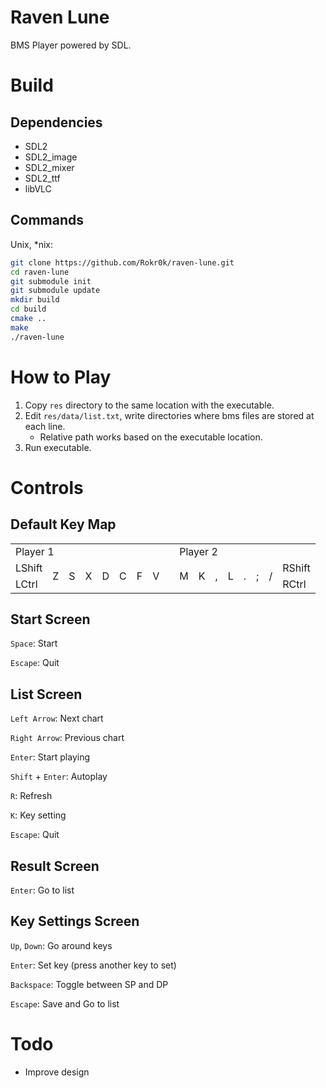 # Raven Lune

BMS Player powered by SDL.

# Build

## Dependencies

- SDL2
- SDL2_image
- SDL2_mixer
- SDL2_ttf
- libVLC

## Commands

Unix, \*nix:

```sh
git clone https://github.com/Rokr0k/raven-lune.git
cd raven-lune
git submodule init
git submodule update
mkdir build
cd build
cmake ..
make
./raven-lune
```

# How to Play

1. Copy `res` directory to the same location with the executable.
2. Edit `res/data/list.txt`, write directories where bms files are stored at each line.
   - Relative path works based on the executable location.
3. Run executable.

# Controls

## Default Key Map

<table>
   <tr>
      <td colspan="8">Player 1</td>
      <td rowspan="3"></td>
      <td colspan="8">Player 2</td>
   </tr>
   <tr>
      <td>LShift</td>
      <td rowspan="2">Z</td>
      <td rowspan="2">S</td>
      <td rowspan="2">X</td>
      <td rowspan="2">D</td>
      <td rowspan="2">C</td>
      <td rowspan="2">F</td>
      <td rowspan="2">V</td>
      <td rowspan="2">M</td>
      <td rowspan="2">K</td>
      <td rowspan="2">,</td>
      <td rowspan="2">L</td>
      <td rowspan="2">.</td>
      <td rowspan="2">;</td>
      <td rowspan="2">/</td>
      <td>RShift</td>
   </tr>
   <tr>
      <td>LCtrl</td>
      <td>RCtrl</td>
   </tr>
</table>

## Start Screen

`Space`: Start

`Escape`: Quit

## List Screen

`Left Arrow`: Next chart

`Right Arrow`: Previous chart

`Enter`: Start playing

`Shift` + `Enter`: Autoplay

`R`: Refresh

`K`: Key setting

`Escape`: Quit

## Result Screen

`Enter`: Go to list

## Key Settings Screen

`Up`, `Down`: Go around keys

`Enter`: Set key (press another key to set)

`Backspace`: Toggle between SP and DP

`Escape`: Save and Go to list

# Todo

- Improve design
